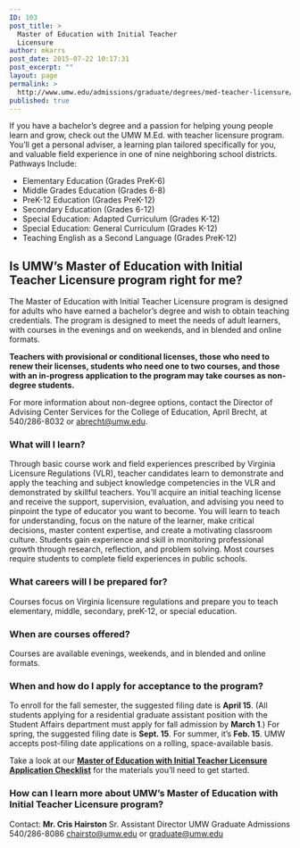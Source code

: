 ```yaml
---
ID: 103
post_title: >
  Master of Education with Initial Teacher
  Licensure
author: mkarrs
post_date: 2015-07-22 10:17:31
post_excerpt: ""
layout: page
permalink: >
  http://www.umw.edu/admissions/graduate/degrees/med-teacher-licensure/
published: true
---
```

If you have a bachelor’s degree and a passion for helping young people learn and grow, check out the UMW M.Ed. with teacher licensure program. You’ll get a personal adviser, a learning plan tailored specifically for you, and valuable field experience in one of nine neighboring school districts.
Pathways Include:
<ul>
 	<li>Elementary Education (Grades PreK-6)</li>
 	<li>Middle Grades Education (Grades 6-8)</li>
 	<li>PreK-12 Education (Grades PreK-12)</li>
 	<li>Secondary Education (Grades 6-12)</li>
 	<li>Special Education: Adapted Curriculum (Grades K-12)</li>
 	<li>Special Education: General Curriculum (Grades K-12)</li>
 	<li>Teaching English as a Second Language (Grades PreK-12)</li>
</ul>
<h2>Is UMW’s Master of Education with Initial Teacher Licensure program right for me?</h2>
The Master of Education with Initial Teacher Licensure program is designed for adults who have earned a bachelor’s degree and wish to obtain teaching credentials. The program is designed to meet the needs of adult learners, with courses in the evenings and on weekends, and in blended and online formats.

<strong>Teachers with provisional or conditional licenses, those who need to renew their licenses, students who need one to two courses, and those with an in-progress application to the program may take courses as non-degree students.</strong>

For more information about non-degree options, contact the Director of Advising Center Services for the College of Education, April Brecht, at 540/286-8032 or <a href="mailto:abrecht@umw.edu">abrecht@umw.edu</a>.
<h3>What will I learn?</h3>
Through basic course work and field experiences prescribed by Virginia Licensure Regulations (VLR), teacher candidates learn to demonstrate and apply the teaching and subject knowledge competencies in the VLR and demonstrated by skillful teachers. You’ll acquire an initial teaching license and receive the support, supervision, evaluation, and advising you need to pinpoint the type of educator you want to become. You will learn to teach for understanding, focus on the nature of the learner, make critical decisions, master content expertise, and create a motivating classroom culture. Students gain experience and skill in monitoring professional growth through research, reflection, and problem solving. Most courses require students to complete field experiences in public schools.<strong>
</strong>
<h3>What careers will I be prepared for?</h3>
Courses focus on Virginia licensure regulations and prepare you to teach elementary, middle, secondary, preK-12, or special education.<strong>
</strong>
<h3>When are courses offered?</h3>
Courses are available evenings, weekends, and in blended and online formats.<strong>
</strong>
<h3>When and how do I apply for acceptance to the program?</h3>
To enroll for the fall semester, the suggested filing date is <strong>April 15</strong>. (All students applying for a residential graduate assistant position with the Student Affairs department must apply for fall admission by <strong>March 1</strong>.) For spring, the suggested filing date is <strong>Sept. 15</strong>. For summer, it’s <strong>Feb. 15</strong>. UMW accepts post-filing date applications on a rolling, space-available basis.

Take a look at our <a href="http://www.umw.edu/admissions/graduate/degrees/med-teacher-licensure/med-licensure-checklist/"><strong>Master of Education with Initial Teacher Licensure Application Checklist</strong></a> for the materials you’ll need to get started.
<strong>
</strong>
<h3>How can I learn more about UMW’s Master of Education with Initial Teacher Licensure program?</h3>
Contact:
<strong>Mr. Cris Hairston</strong>
Sr. Assistant Director
UMW Graduate Admissions
540/286-8086
<a href="mailto:chairsto@umw.edu">chairsto@umw.edu</a> or <a href="mailto:graduate@umw.edu">graduate@umw.edu</a>